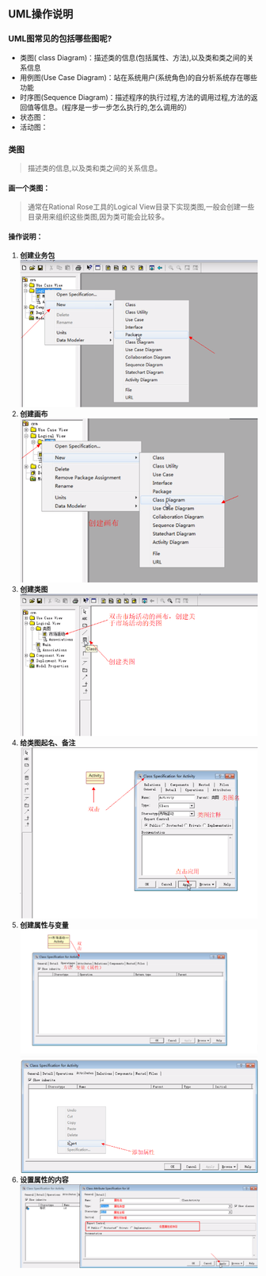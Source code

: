 ## UML操作说明

### UML图常见的包括哪些图呢?
* 类图( class Diagram)：描述类的信息(包括属性、方法),以及类和类之间的关系信息
* 用例图(Use Case Diagram)：站在系统用户(系统角色)的自分析系统存在哪些功能
* 时序图(Sequence Diagram)：描述程序的执行过程,方法的调用过程,方法的返回值等信息。(程序是一步一步怎么执行的,怎么调用的）
* 状态图：
* 活动图：

### 类图
> 描述类的信息,以及类和类之间的关系信息。

#### 画一个类图：
> 通常在Rational Rose工具的Logical View目录下实现类图,一般会创建一些目录用来组织这些类图,因为类可能会比较多。

#### 操作说明：
1. **创建业务包**<br>
![uml-1602655964.png](../resource/uml/uml-1602655964.png)
2. **创建画布**<br>
![uml-1602656073.png](../resource/uml/uml-1602656073.png)
3. **创建类图**<br>
![uml-1602656106.png](../resource/uml/uml-1602656106.png)
4. **给类图起名、备注**<br>
![uml-1602656154.png](../resource/uml/uml-1602656154.png)
5. **创建属性与变量**<br>
![uml-1602656198.png](../resource/uml/uml-1602656198.png)
![uml-1602656239.png](../resource/uml/uml-1602656239.png)
6. **设置属性的内容**<br>
![uml-1602656285.png](../resource/uml/uml-1602656285.png)

